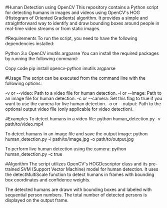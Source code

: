 #Human Detection using OpenCV
This repository contains a Python script for detecting humans in images and videos using OpenCV's HOG (Histogram of Oriented Gradients) algorithm. It provides a simple and straightforward way to identify and draw bounding boxes around people in real-time video streams or from static images.

#Requirements
To run the script, you need to have the following dependencies installed:

Python 3.x
OpenCV
imutils
argparse
You can install the required packages by running the following command:

Copy code
pip install opencv-python imutils argparse

#Usage
The script can be executed from the command line with the following options:

-v or --video: Path to a video file for human detection.
-i or --image: Path to an image file for human detection.
-c or --camera: Set this flag to true if you want to use the camera for live human detection.
-o or --output: Path to the optional output video file (only applicable for video detection).

#Examples
To detect humans in a video file:
python human_detection.py -v path/to/video.mp4

To detect humans in an image file and save the output image:
python human_detection.py -i path/to/image.jpg -o path/to/output.jpg

To perform live human detection using the camera:
python human_detection.py -c true

#Algorithm
The script utilizes OpenCV's HOGDescriptor class and its pre-trained SVM (Support Vector Machine) model for human detection. It uses the detectMultiScale function to detect humans in frames with bounding box coordinates and confidence weights.

The detected humans are drawn with bounding boxes and labeled with sequential person numbers. The total number of detected persons is displayed on the output frame.
